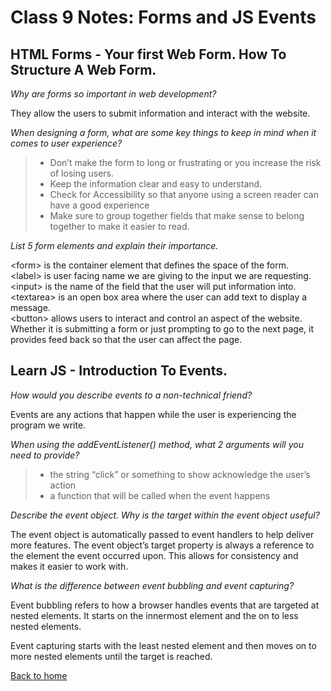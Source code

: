 # Class 9 Notes: Forms and JS Events

## HTML Forms - Your first Web Form. How To Structure A Web Form.

*Why are forms so important in web development?*

They allow the users to submit information and interact with the website.

*When designing a form, what are some key things to keep in mind when it comes to user experience?*

>+ Don’t make the form to long or frustrating or you increase the risk of losing users. 
>+ Keep the information clear and easy to understand.
>+ Check for Accessibility so that anyone using a screen reader can have a good experience
>+ Make sure to group together fields that make sense to belong together to make it easier to read.

*List 5 form elements and explain their importance.*

\<form> is the container element that defines the space of the form. <br>
\<label> is user facing name we are giving to the input we are requesting. <br>
\<input> is the name of the field that the user will put information into. <br>
\<textarea> is an open box area where the user can add text to display a message. <br>
\<button> allows users to interact and control an aspect of the website.  Whether it is submitting a form or just prompting to go to the next page, it provides feed back so that the user can affect the page.<br>

## Learn JS - Introduction To Events.

*How would you describe events to a non-technical friend?*

Events are any actions that happen while the user is experiencing the program we write.

*When using the addEventListener() method, what 2 arguments will you need to provide?*

>+ the string “click” or something to show acknowledge the user’s action
>+ a function that will be called when the event happens

*Describe the event object. Why is the target within the event object useful?*

The event object is automatically passed to event handlers to help deliver more features.  The event object’s target property is always a reference to the element the event occurred upon.  This allows for consistency and makes it easier to work with.

*What is the difference between event bubbling and event capturing?*

Event bubbling refers to how a browser handles events that are targeted at nested elements.  It starts on the innermost element and the on to less nested elements.

Event capturing starts with the least nested element and then moves on to more nested elements until the target is reached.


[Back to home](../README.md)
